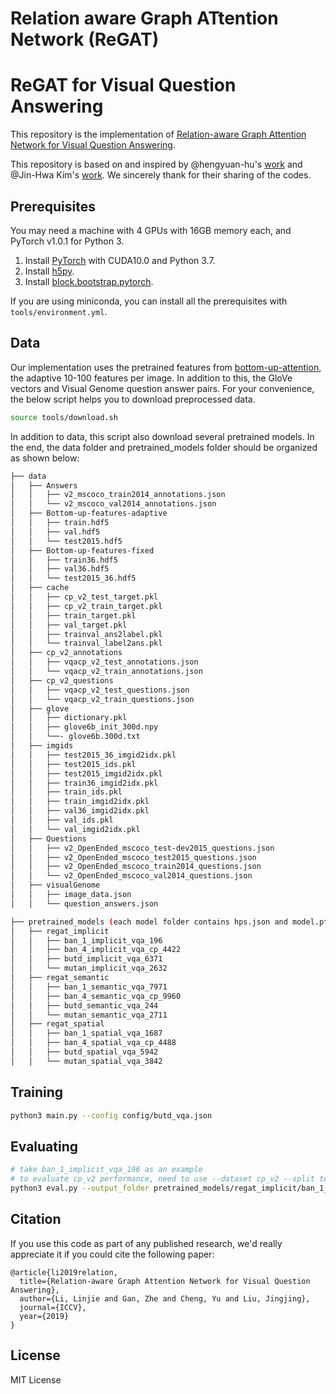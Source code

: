 Relation aware Graph ATtention Network (ReGAT)
===============
# ReGAT for Visual Question Answering

This repository is the implementation of [Relation-aware Graph Attention Network for Visual Question Answering](https://arxiv.org/abs/1903.12314).


This repository is based on and inspired by @hengyuan-hu's [work](https://github.com/hengyuan-hu/bottom-up-attention-vqa) and @Jin-Hwa Kim's [work](https://github.com/jnhwkim/ban-vqa). We sincerely thank for their sharing of the codes.

## Prerequisites

You may need a machine with 4 GPUs with 16GB memory each, and PyTorch v1.0.1 for Python 3.

1. Install [PyTorch](http://pytorch.org/) with CUDA10.0 and Python 3.7.
2. Install [h5py](http://docs.h5py.org/en/latest/build.html).
3. Install [block.bootstrap.pytorch](https://github.com/Cadene/block.bootstrap.pytorch).

If you are using miniconda, you can install all the prerequisites with `tools/environment.yml`.

## Data

Our implementation uses the pretrained features from [bottom-up-attention](https://github.com/peteanderson80/bottom-up-attention), the adaptive 10-100 features per image. In addition to this, the GloVe vectors and Visual Genome question answer pairs. For your convenience, the below script helps you to download preprocessed data.

```bash
source tools/download.sh
```

In addition to data, this script also download several pretrained models. In the end, the data folder and pretrained_models folder should be organized as shown below:

```bash
├── data
│   ├── Answers
│   │   ├── v2_mscoco_train2014_annotations.json
│   │   └── v2_mscoco_val2014_annotations.json
│   ├── Bottom-up-features-adaptive
│   │   ├── train.hdf5
│   │   ├── val.hdf5
│   │   └── test2015.hdf5
│   ├── Bottom-up-features-fixed
│   │   ├── train36.hdf5
│   │   ├── val36.hdf5
│   │   └── test2015_36.hdf5
│   ├── cache
│   │   ├── cp_v2_test_target.pkl
│   │   ├── cp_v2_train_target.pkl
│   │   ├── train_target.pkl
│   │   ├── val_target.pkl
│   │   ├── trainval_ans2label.pkl
│   │   └── trainval_label2ans.pkl
│   ├── cp_v2_annotations
│   │   ├── vqacp_v2_test_annotations.json
│   │   └── vqacp_v2_train_annotations.json
│   ├── cp_v2_questions
│   │   ├── vqacp_v2_test_questions.json
│   │   └── vqacp_v2_train_questions.json
│   ├── glove
│   │   ├── dictionary.pkl
│   │   ├── glove6b_init_300d.npy
│   │   └──- glove6b.300d.txt
│   ├── imgids
│   │   ├── test2015_36_imgid2idx.pkl
│   │   ├── test2015_ids.pkl
│   │   ├── test2015_imgid2idx.pkl
│   │   ├── train36_imgid2idx.pkl
│   │   ├── train_ids.pkl
│   │   ├── train_imgid2idx.pkl
│   │   ├── val36_imgid2idx.pkl
│   │   ├── val_ids.pkl
│   │   └── val_imgid2idx.pkl
│   ├── Questions
│   │   ├── v2_OpenEnded_mscoco_test-dev2015_questions.json
│   │   ├── v2_OpenEnded_mscoco_test2015_questions.json
│   │   ├── v2_OpenEnded_mscoco_train2014_questions.json
│   │   └── v2_OpenEnded_mscoco_val2014_questions.json
│   ├── visualGenome
│   │   ├── image_data.json
│   │   └── question_answers.json
```

```bash
├── pretrained_models (each model folder contains hps.json and model.pth)
│   ├── regat_implicit
│   │   ├── ban_1_implicit_vqa_196
│   │   ├── ban_4_implicit_vqa_cp_4422
│   │   ├── butd_implicit_vqa_6371
│   │   └── mutan_implicit_vqa_2632
│   ├── regat_semantic
│   │   ├── ban_1_semantic_vqa_7971
│   │   ├── ban_4_semantic_vqa_cp_9960
│   │   ├── butd_semantic_vqa_244
│   │   └── mutan_semantic_vqa_2711
│   ├── regat_spatial
│   │   ├── ban_1_spatial_vqa_1687
│   │   ├── ban_4_spatial_vqa_cp_4488
│   │   ├── butd_spatial_vqa_5942
│   │   └── mutan_spatial_vqa_3842
```

## Training

```bash
python3 main.py --config config/butd_vqa.json
```

## Evaluating

```bash
# take ban_1_implicit_vqa_196 as an example
# to evaluate cp_v2 performance, need to use --dataset cp_v2 --split test
python3 eval.py --output_folder pretrained_models/regat_implicit/ban_1_implicit_vqa_196
```

## Citation

If you use this code as part of any published research, we'd really appreciate it if you could cite the following paper:

```text
@article{li2019relation,
  title={Relation-aware Graph Attention Network for Visual Question Answering},
  author={Li, Linjie and Gan, Zhe and Cheng, Yu and Liu, Jingjing},
  journal={ICCV},
  year={2019}
}
```

## License

MIT License
